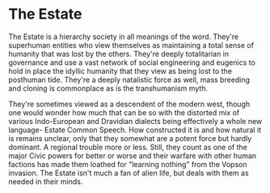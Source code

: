 # The Estate

The Estate is a hierarchy society in all meanings of the word.  They're superhuman entities who view themselves as maintaining a total sense of humanity that was lost by the others.  They're deeply totalitarian in governance and use a vast network of social engineering and eugenics to hold in place the idyllic humanity that they view as being lost to the posthuman tide.  They're a deeply natalistic force as well, mass breeding and cloning is commonplace as is the transhumanism myth.  

They're sometimes viewed as a descendent of the modern west, though one would wonder how much that can be so with the distorted mix of various Indo-European and Dravidian dialects being effectively a whole new language- Estate Common Speech.  How constructed it is and how natural it is remains unclear, only that they somewhat are a potent force but hardly dominant.  A regional trouble more or less.  Still, they count as one of the major Civic powers for better or worse and their warfare with other human factions has made them loathed for "learning nothing" from the Vopson invasion.  The Estate isn't much a fan of alien life, but deals with them as needed in their minds.
